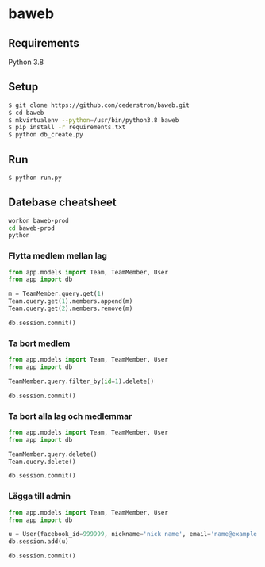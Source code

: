 # baweb

## Requirements

Python 3.8

## Setup

```bash
$ git clone https://github.com/cederstrom/baweb.git
$ cd baweb
$ mkvirtualenv --python=/usr/bin/python3.8 baweb
$ pip install -r requirements.txt
$ python db_create.py
```

## Run

```bash
$ python run.py
```

## Datebase cheatsheet

```bash
workon baweb-prod
cd baweb-prod
python
```

### Flytta medlem mellan lag
```python
from app.models import Team, TeamMember, User
from app import db

m = TeamMember.query.get(1)
Team.query.get(1).members.append(m)
Team.query.get(2).members.remove(m)

db.session.commit()
```

### Ta bort medlem
```python
from app.models import Team, TeamMember, User
from app import db

TeamMember.query.filter_by(id=1).delete()

db.session.commit()
```

### Ta bort alla lag och medlemmar
```python
from app.models import Team, TeamMember, User
from app import db

TeamMember.query.delete()
Team.query.delete()

db.session.commit()
```

### Lägga till admin ###
```python
from app.models import Team, TeamMember, User
from app import db

u = User(facebook_id=999999, nickname='nick name', email='name@example.com', is_admin=True, generation=99, favorite_sport='', best_dekk='')
db.session.add(u)

db.session.commit()
```
